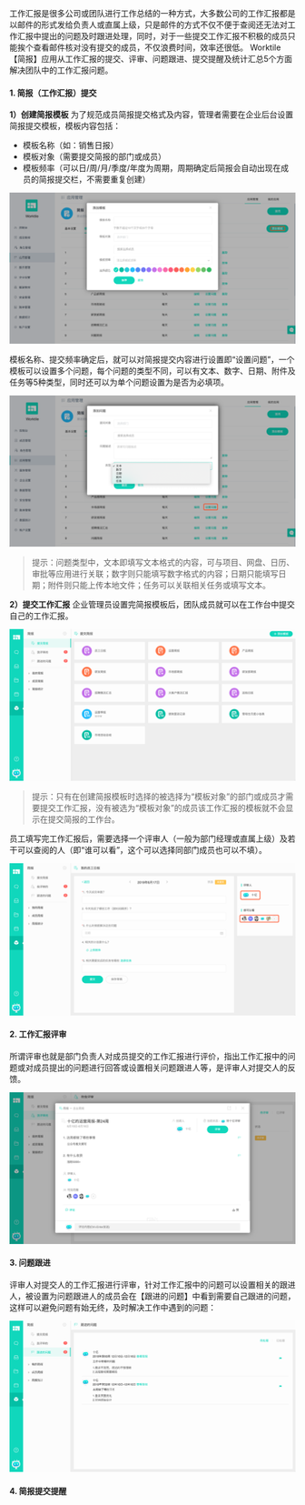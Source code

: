 工作汇报是很多公司或团队进行工作总结的一种方式，大多数公司的工作汇报都是以邮件的形式发给负责人或直属上级，只是邮件的方式不仅不便于查阅还无法对工作汇报中提出的问题及时跟进处理，同时，对于一些提交工作汇报不积极的成员只能挨个查看邮件核对没有提交的成员，不仅浪费时间，效率还很低。
Worktile【简报】应用从工作汇报的提交、评审、问题跟进、提交提醒及统计汇总5个方面解决团队中的工作汇报问题。

#### 1. 简报（工作汇报）提交

**1）创建简报模板**
为了规范成员简报提交格式及内容，管理者需要在企业后台设置简报提交模板，模板内容包括：
* 模板名称（如：销售日报）
* 模板对象（需要提交简报的部门或成员）
* 模板频率（可以日/周/月/季度/年度为周期，周期确定后简报会自动出现在成员的简报提交栏，不需要重复创建）

![](/assets/简报-简报模板.png)

模板名称、提交频率确定后，就可以对简报提交内容进行设置即“设置问题”，一个模板可以设置多个问题，每个问题的类型不同，可以有文本、数字、日期、附件及任务等5种类型，同时还可以为单个问题设置为是否为必填项。

![](/assets/简报-问题设置.png)

> 提示：问题类型中，文本即填写文本格式的内容，可与项目、网盘、日历、审批等应用进行关联；数字则只能填写数字格式的内容；日期只能填写日期；附件则只能上传本地文件；任务可以关联相关任务或填写文本。

**2）提交工作汇报**
企业管理员设置完简报模板后，团队成员就可以在工作台中提交自己的工作汇报。

![](/assets/简报-提交简报.png)

> 提示：只有在创建简报模板时选择的被选择为“模板对象”的部门或成员才需要提交工作汇报，没有被选为“模板对象”的成员该工作汇报的模板就不会显示在提交简报的工作台。

员工填写完工作汇报后，需要选择一个评审人（一般为部门经理或直属上级）及若干可以查阅的人（即“谁可以看”，这个可以选择同部门成员也可以不填）。

![](/assets/简报-提交简报2.png)

#### 2. 工作汇报评审

所谓评审也就是部门负责人对成员提交的工作汇报进行评价，指出工作汇报中的问题或对成员提出的问题进行回答或设置相关问题跟进人等，是评审人对提交人的反馈。

![](/assets/简报-评审.png)

#### 3. 问题跟进

评审人对提交人的工作汇报进行评审，针对工作汇报中的问题可以设置相关的跟进人，被设置为问题跟进人的成员会在【跟进的问题】中看到需要自己跟进的问题，这样可以避免问题有始无终，及时解决工作中遇到的问题：

![](/assets/简报-问题跟进.png)

#### 4. 简报提交提醒


